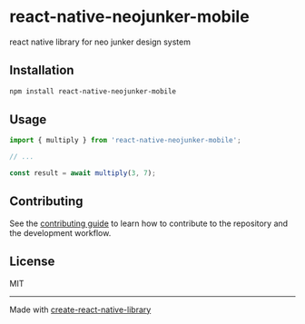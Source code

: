 # react-native-neojunker-mobile

react native library for neo junker design system

## Installation

```sh
npm install react-native-neojunker-mobile
```

## Usage

```js
import { multiply } from 'react-native-neojunker-mobile';

// ...

const result = await multiply(3, 7);
```

## Contributing

See the [contributing guide](CONTRIBUTING.md) to learn how to contribute to the repository and the development workflow.

## License

MIT

---

Made with [create-react-native-library](https://github.com/callstack/react-native-builder-bob)
